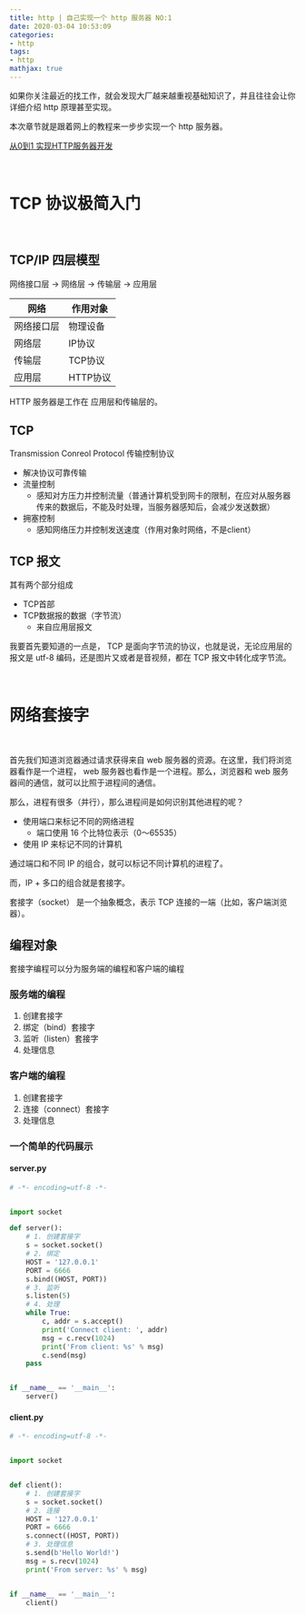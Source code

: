 ```yaml
---
title: http | 自己实现一个 http 服务器 NO:1
date: 2020-03-04 10:53:09
categories:
- http
tags:
- http
mathjax: true
---
```

如果你关注最近的找工作，就会发现大厂越来越重视基础知识了，并且往往会让你详细介绍 http 原理甚至实现。

本次章节就是跟着网上的教程来一步步实现一个 http 服务器。

[从0到1 实现HTTP服务器开发](https://www.imooc.com/learn/1172)

<!-- more -->

<br/>

# TCP 协议极简入门

<br/>

## TCP/IP 四层模型

网络接口层 -> 网络层 -> 传输层 -> 应用层


|网络|作用对象
|---|---|
|网络接口层|  物理设备|
|网络层|  IP协议|
|传输层|  TCP协议|
|应用层| HTTP协议|


HTTP 服务器是工作在 应用层和传输层的。

## TCP

Transmission Conreol Protocol 传输控制协议

- 解决协议可靠传输
- 流量控制
	- 感知对方压力并控制流量（普通计算机受到网卡的限制，在应对从服务器传来的数据后，不能及时处理，当服务器感知后，会减少发送数据）
- 拥塞控制
	- 感知网络压力并控制发送速度（作用对象时网络，不是client）

## TCP 报文

其有两个部分组成

- TCP首部
- TCP数据报的数据（字节流）
	- 来自应用层报文

我要首先要知道的一点是， TCP 是面向字节流的协议，也就是说，无论应用层的报文是 utf-8 编码，还是图片又或者是音视频，都在 TCP 报文中转化成字节流。

<br/>

# 网络套接字

<br/>

首先我们知道浏览器通过请求获得来自 web 服务器的资源。在这里，我们将浏览器看作是一个进程， web 服务器也看作是一个进程。那么，浏览器和 web 服务器间的通信，就可以比照于进程间的通信。

那么，进程有很多（并行），那么进程间是如何识别其他进程的呢？

- 使用端口来标记不同的网络进程
	- 端口使用 16 个比特位表示（0～65535）
- 使用 IP 来标记不同的计算机

通过端口和不同 IP 的组合，就可以标记不同计算机的进程了。

而，IP + 多口的组合就是套接字。

套接字（socket） 是一个抽象概念，表示 TCP 连接的一端（比如，客户端浏览器）。

## 编程对象

套接字编程可以分为服务端的编程和客户端的编程

### 服务端的编程

1. 创建套接字
2. 绑定（bind）套接字
3. 监听（listen）套接字
4. 处理信息

### 客户端的编程

1. 创建套接字
2. 连接（connect）套接字
3. 处理信息

### 一个简单的代码展示

#### server.py

```python
# -*- encoding=utf-8 -*-


import socket

def server():
    # 1. 创建套接字
    s = socket.socket()
    # 2. 绑定
    HOST = '127.0.0.1'
    PORT = 6666
    s.bind((HOST, PORT))
    # 3. 监听
    s.listen(5)
    # 4. 处理
    while True:
        c, addr = s.accept()
        print('Connect client: ', addr)
        msg = c.recv(1024)
        print('From client: %s' % msg)
        c.send(msg)
    pass


if __name__ == '__main__':
    server()
```

#### client.py

```python
# -*- encoding=utf-8 -*-


import socket


def client():
    # 1. 创建套接字
    s = socket.socket()
    # 2. 连接
    HOST = '127.0.0.1'
    PORT = 6666
    s.connect((HOST, PORT))
    # 3. 处理信息
    s.send(b'Hello World!')
    msg = s.recv(1024)
    print('From server: %s' % msg)


if __name__ == '__main__':
    client()
```

